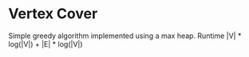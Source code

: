 # Vertex Cover

Simple greedy algorithm implemented using a max heap. Runtime |V| * log(|V|) + |E| * log(|V|)
